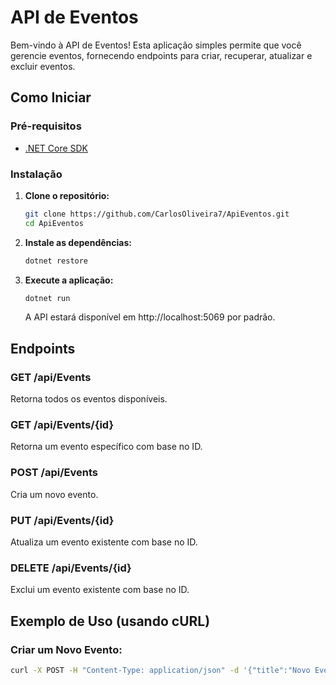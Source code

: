 # API de Eventos

Bem-vindo à API de Eventos! Esta aplicação simples permite que você gerencie eventos, fornecendo endpoints para criar, recuperar, atualizar e excluir eventos.

## Como Iniciar

### Pré-requisitos

- [.NET Core SDK](https://dotnet.microsoft.com/download)

### Instalação

1. **Clone o repositório:**

    ```bash
    git clone https://github.com/CarlosOliveira7/ApiEventos.git
    cd ApiEventos
    ```

2. **Instale as dependências:**

    ```bash
    dotnet restore
    ```

3. **Execute a aplicação:**

    ```bash
    dotnet run
    ```

    A API estará disponível em http://localhost:5069 por padrão.

## Endpoints

### GET /api/Events

Retorna todos os eventos disponíveis.

### GET /api/Events/{id}

Retorna um evento específico com base no ID.

### POST /api/Events

Cria um novo evento.

### PUT /api/Events/{id}

Atualiza um evento existente com base no ID.

### DELETE /api/Events/{id}

Exclui um evento existente com base no ID.

## Exemplo de Uso (usando cURL)

### Criar um Novo Evento:

```bash
curl -X POST -H "Content-Type: application/json" -d '{"title":"Novo Evento","description":"Descrição do Evento","startDate":"2023-01-01T12:00:00","endDate":"2023-01-01T15:00:00"}' http://localhost:5069/api/Events
